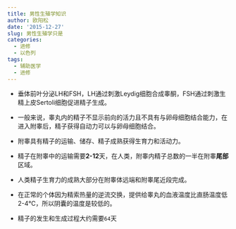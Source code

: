 ```yaml
---
title: 男性生殖学知识
author: 欧阳松
date: '2015-12-27'
slug: 男性生殖学只是
categories:
  - 进修
  - 以色列
tags:
  - 辅助医学
  - 进修
---
```


-   垂体前叶分泌LH和FSH，LH通过刺激Leydig细胞合成睾酮，FSH通过刺激生精上皮Sertoli细胞促进精子生成。

-   一般来说，睾丸内的精子不显示前向的活力且不具有与卵母细胞结合能力，在进入附睾后，精子获得自动力可以与卵母细胞结合。

-   附睾具有精子的运输、储存、精子成熟获得生育力和活动力。

-   精子在附睾中的运输需要**2-12**天，在人类，附睾内精子总数的一半在附睾**尾部**区域。

-   人类精子生育力的成熟大部分在附睾体远端和附睾尾近段完成。

-   在正常的个体因为精索热量的逆流交换，提供给睾丸的血液温度比直肠温度低2-4℃，所以阴囊的温度是较低的。

-   精子的发生和生成过程大约需要`64`天
